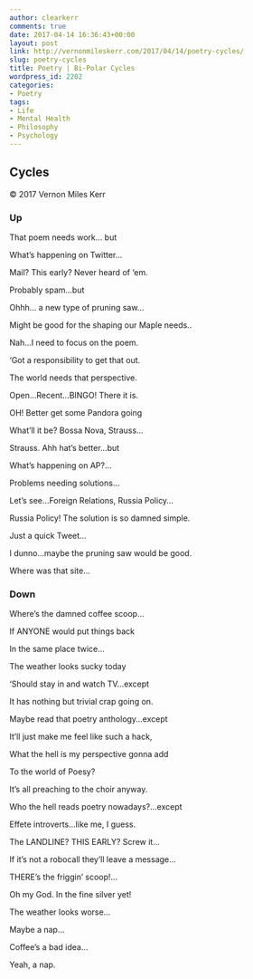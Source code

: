 ```yaml
---
author: clearkerr
comments: true
date: 2017-04-14 16:36:43+00:00
layout: post
link: http://vernonmileskerr.com/2017/04/14/poetry-cycles/
slug: poetry-cycles
title: Poetry | Bi-Polar Cycles
wordpress_id: 2202
categories:
- Poetry
tags:
- Life
- Mental Health
- Philosophy
- Psychology
---
```


## Cycles


© 2017 Vernon Miles Kerr


### Up


That poem needs work… but

What’s happening on Twitter…

Mail? This early? Never heard of ‘em.

Probably spam…but

Ohhh… a new type of pruning saw…

Might be good for the shaping our Maple needs..

Nah...I need to focus on the poem.

‘Got a responsibility to get that out.

The world needs that perspective.

Open…Recent…BINGO! There it is.

OH! Better get some Pandora going

What’ll it be? Bossa Nova, Strauss…

Strauss. Ahh hat’s better…but

What’s happening on AP?...

Problems needing solutions…

Let’s see…Foreign Relations, Russia Policy…

Russia Policy! The solution is so damned simple.

Just a quick Tweet…

I dunno…maybe the pruning saw would be good.

Where was that site…


### Down


Where’s the damned coffee scoop…

If ANYONE would put things back

In the same place twice…

The weather looks sucky today

‘Should stay in and watch TV…except

It has nothing but trivial crap going on.

Maybe read that poetry anthology…except

It’ll just make me feel like such a hack,

What the hell is my perspective gonna add

To the world of Poesy?

It’s all preaching to the choir anyway.

Who the hell reads poetry nowadays?…except

Effete introverts…like me, I guess.

The LANDLINE? THIS EARLY? Screw it…

If it’s not a robocall they’ll leave a message…

THERE’s the friggin’ scoop!…

Oh my God. In the fine silver yet!

The weather looks worse…

Maybe a nap…

Coffee’s a bad idea…

Yeah, a nap.
